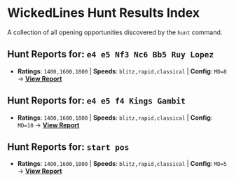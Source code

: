 # WickedLines Hunt Results Index

A collection of all opening opportunities discovered by the `hunt` command.

## Hunt Reports for: `e4 e5 Nf3 Nc6 Bb5 Ruy Lopez`

- **Ratings**: `1400,1600,1800` | **Speeds**: `blitz,rapid,classical` | **Config**: `MD=8` -> **[View Report](hunt_results/e4_e5_Nf3_Nc6_Bb5_Ruy_Lopez_ratings-1400-1600-1800_speeds-blitz-rapid-classical_MD-8_MG-1000_BF-4.md)**

## Hunt Reports for: `e4 e5 f4 Kings Gambit`

- **Ratings**: `1400,1600,1800` | **Speeds**: `blitz,rapid,classical` | **Config**: `MD=10` -> **[View Report](hunt_results/e4_e5_f4_Kings_Gambit_ratings-1400-1600-1800_speeds-blitz-rapid-classical_MD-10_MG-1000_BF-4.md)**

## Hunt Reports for: `start pos`

- **Ratings**: `1400,1600,1800` | **Speeds**: `blitz,rapid,classical` | **Config**: `MD=5` -> **[View Report](hunt_results/start_pos_ratings-1400-1600-1800_speeds-blitz-rapid-classical_MD-5_MG-1000_BF-4.md)**

